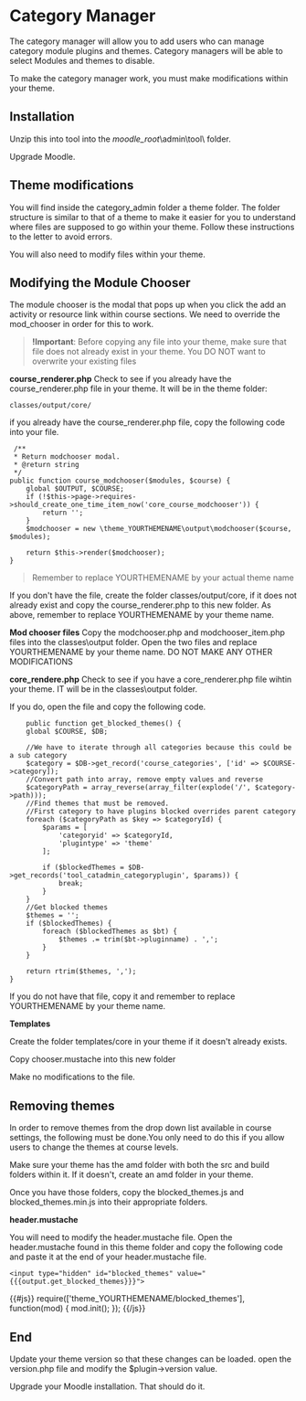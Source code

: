 # Category Manager #

The category manager will allow you to add users who can manage category module plugins and themes. Category managers will be able to select Modules and themes to disable.

To make the category manager work, you must make modifications within your theme.

## Installation ##

Unzip this into tool into the *moodle\_root*\\admin\\tool\\ folder.

Upgrade Moodle.

## Theme modifications ##
You will find inside the category_admin folder a theme folder. The folder structure is similar to that of a theme to make it easier for you to understand where files are supposed to go within your theme. Follow these instructions to the letter to avoid errors.

You will also need to modify files within your theme.
## Modifying the Module Chooser ##
The module chooser is the modal that pops up when you click the add an activity or resource link within course sections. We need to override the mod_chooser in order for this to work.

> **!Important**: Before copying any file into your theme, make sure that file does not already exist in your theme. You DO NOT want to overwrite your existing files

**course\_renderer.php**
Check to see if you already have the course\_renderer.php file in your theme. It will be in the theme folder:

    classes/output/core/

if you already have the course\_renderer.php file, copy the following code into your file.

     /**
     * Return modchooser modal.
     * @return string
     */
    public function course_modchooser($modules, $course) {
        global $OUTPUT, $COURSE;
        if (!$this->page->requires->should_create_one_time_item_now('core_course_modchooser')) {
            return '';
        }
        $modchooser = new \theme_YOURTHEMENAME\output\modchooser($course, $modules);

        return $this->render($modchooser);
    }



> Remember to replace YOURTHEMENAME by your actual theme name

If you don't have the file, create the folder classes/output/core, if it does not already exist and copy the course\_renderer.php to this new folder. As above, remember to replace YOURTHEMENAME by your theme name.

**Mod chooser files**
Copy the modchooser.php and modchooser\_item.php files into the classes\output folder. Open the two files and replace YOURTHEMENAME by your theme name. DO NOT MAKE ANY OTHER MODIFICATIONS

**core\_rendere.php**
Check to see if you have a core\_renderer.php file wihtin your theme. IT will be in the classes\output folder.

If you do, open the file and copy the following code.

        public function get_blocked_themes() {
        global $COURSE, $DB;

        //We have to iterate through all categories because this could be a sub category
        $category = $DB->get_record('course_categories', ['id' => $COURSE->category]);
        //Convert path into array, remove empty values and reverse
        $categoryPath = array_reverse(array_filter(explode('/', $category->path)));
        //Find themes that must be removed.
        //First category to have plugins blocked overrides parent category
        foreach ($categoryPath as $key => $categoryId) {
            $params = [
                'categoryid' => $categoryId,
                'plugintype' => 'theme'
            ];

            if ($blockedThemes = $DB->get_records('tool_catadmin_categoryplugin', $params)) {
                break;
            }
        }
        //Get blocked themes
        $themes = '';
        if ($blockedThemes) {
            foreach ($blockedThemes as $bt) {
                $themes .= trim($bt->pluginname) . ',';
            }
        }

        return rtrim($themes, ',');
    }

If you do not have that file, copy it and remember to replace YOURTHEMENAME by your theme name.

**Templates**


Create the folder templates/core in your theme if it doesn't already exists.

Copy chooser.mustache into this new folder

Make no modifications to the file.

## Removing themes ##

In order to remove themes from the drop down list available in course settings, the following must be done.You only need to do this if you allow users to change the themes at course levels.

Make sure your theme has the amd folder with both the src and build folders within it. If it doesn't, create an amd folder in your theme.

Once you have those folders, copy the blocked\_themes.js and blocked\_themes.min.js into their appropriate folders.

**header.mustache**

You will need to modify the header.mustache file. Open the header.mustache found in this theme folder and copy the following code and paste it at the end of your header.mustache file.

    <input type="hidden" id="blocked_themes" value="{{{output.get_blocked_themes}}}">

{{#js}}
require(['theme_YOURTHEMENAME/blocked_themes'], function(mod) {
mod.init();
});
{{/js}}

## End ##
Update your theme version so that these changes can be loaded. open the version.php file and modify the $plugin->version value. 

Upgrade your Moodle installation. That should do it.
